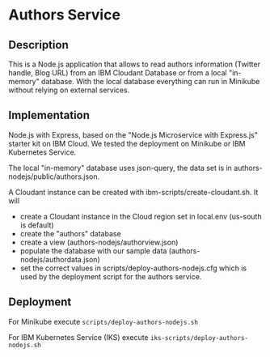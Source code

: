 # Authors Service

## Description
This is a Node.js application that allows to read authors information (Twitter handle, Blog URL) from an IBM Cloudant Database or from a local "in-memory" database. With the local database everything can run in Minikube without relying on external services.

## Implementation
Node.js with Express, based on the "Node.js Microservice with Express.js" starter kit on IBM Cloud.
We tested the deployment on Minikube or IBM Kubernetes Service.

The local "in-memory" database uses json-query, the data set is in authors-nodejs/public/authors.json.

A Cloudant instance can be created with ibm-scripts/create-cloudant.sh. It will 

* create a Cloudant instance in the Cloud region set in local.env (us-south is default)
* create the "authors" database 
* create a view (authors-nodejs/authorview.json)
* populate the database with our sample data (authors-nodejs/authordata.json)
* set the correct values in scripts/deploy-authors-nodejs.cfg which is used by the deployment script for the authors service.

## Deployment

For Minikube execute `scripts/deploy-authors-nodejs.sh`

For IBM Kubernetes Service (IKS) execute `iks-scripts/deploy-authors-nodejs.sh`

